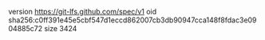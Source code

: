 version https://git-lfs.github.com/spec/v1
oid sha256:c0ff391e45e5cbf547d1eccd862007cb3db90947cca148f8fdac3e0904885c72
size 3424
